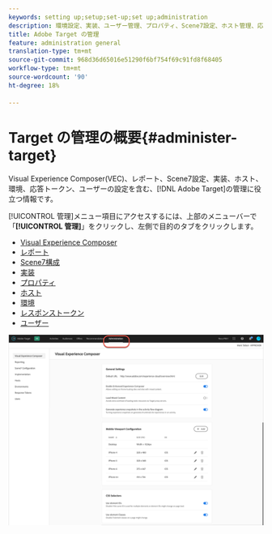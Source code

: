 ```yaml
---
keywords: setting up;setup;set-up;set up;administration
description: 環境設定、実装、ユーザー管理、プロパティ、Scene7設定、ホスト管理、応答トークンなど、Adobe Targetのセットアップに役立つ情報です。
title: Adobe Target の管理
feature: administration general
translation-type: tm+mt
source-git-commit: 968d36d65016e51290f6bf754f69c91fd8f68405
workflow-type: tm+mt
source-wordcount: '90'
ht-degree: 18%

---
```



# Target の管理の概要{#administer-target}

Visual Experience Composer(VEC)、レポート、Scene7設定、実装、ホスト、環境、応答トークン、ユーザーの設定を含む、[!DNL Adobe Target]の管理に役立つ情報です。

[!UICONTROL 管理]メニュー項目にアクセスするには、上部のメニューバーで「**[!UICONTROL 管理]**」をクリックし、左側で目的のタブをクリックします。

* [Visual Experience Composer](/help/administrating-target/visual-experience-composer-set-up.md)
* [レポート](/help/administrating-target/reporting.md)
* [Scene7構成](/help/administrating-target/scene7-settings.md)
* [実装](/help/c-implementing-target/implementing-target.md)
* [プロパティ](/help/administrating-target/c-user-management/property-channel/property-channel.md)
* [ホスト](/help/administrating-target/hosts.md)
* [環境](/help/administrating-target/environments.md)
* [レスポンストークン](/help/administrating-target/response-tokens.md)
* [ユーザー](/help/administrating-target/c-user-management/user-management.md)

![Adobe Target政府メニュー](/help/administrating-target/assets/administration.png)